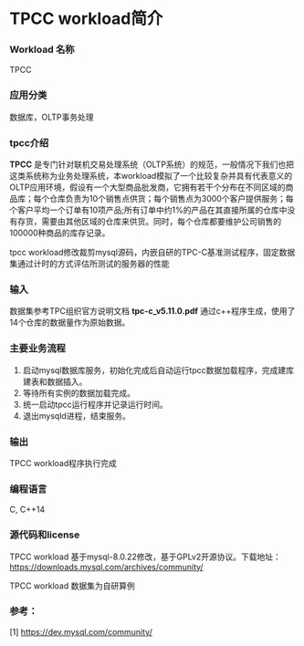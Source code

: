 # TPCC workload简介

### Workload 名称

TPCC

### 应用分类

数据库，OLTP事务处理

### tpcc介绍

**TPCC** 是专门针对联机交易处理系统（OLTP系统）的规范，一般情况下我们也把这类系统称为业务处理系统，本workload模拟了一个比较复杂并具有代表意义的OLTP应用环境，假设有一个大型商品批发商，它拥有若干个分布在不同区域的商品库；每个仓库负责为10个销售点供货；每个销售点为3000个客户提供服务；每个客户平均一个订单有10项产品;所有订单中约1%的产品在其直接所属的仓库中没有存货，需要由其他区域的仓库来供货。同时，每个仓库都要维护公司销售的100000种商品的库存记录。

tpcc workload修改裁剪mysql源码，内嵌自研的TPC-C基准测试程序，固定数据集通过计时的方式评估所测试的服务器的性能

### 输入

数据集参考TPC组织官方说明文档 **tpc-c_v5.11.0.pdf** 通过c++程序生成，使用了14个仓库的数据量作为原始数据。

### 主要业务流程

1. 启动mysql数据库服务，初始化完成后自动运行tpcc数据加载程序，完成建库建表和数据插入。
2. 等待所有实例的数据加载完成。
3. 统一启动tpcc运行程序并记录运行时间。
4. 退出mysqld进程，结束服务。

### 输出

TPCC workload程序执行完成

### 编程语言

C, C++14

### 源代码和license

TPCC workload 基于mysql-8.0.22修改，基于GPLv2开源协议。下载地址：https://downloads.mysql.com/archives/community/

TPCC workload 数据集为自研算例

### 参考：

[1] https://dev.mysql.com/community/